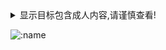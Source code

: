<details>
  <summary>显示目标包含成人内容,请谨慎查看!</summary>
   <p>
   
  </p>
</details>

  ![:name](https://count.getloli.com/get/@rokate?theme=gelbooru-h)
